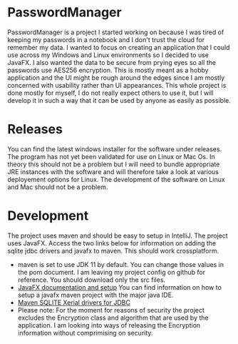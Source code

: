 # PasswordManager

PasswordManager is a project I started working on because I was tired of keeping my passwords in a notebook and I don't trust the cloud for remember my data. I wanted to focus on creating an application that I could use across my Windows and Linux environments so I decided to use JavaFX. I also wanted the data to be secure from prying eyes so all the passwords use AES256 encryption. This is mostly meant as a hobby application and the UI might be rough around the edges since I am mostly concerned with usability rather than UI appearances. This whole project is done mostly for myself, I do not really expect others to use it, but I will develop it in such a way that it can be used by anyone as easily as possible. 

# Releases

You can find the latest windows installer for the software under releases. The program has not yet been validated for use on Linux or Mac Os. In theory this should not be a problem but I will need to bundle appropriate JRE instances with the software and will therefore take a look at various deployement options for Linux. The development of the software on Linux and Mac should not be a problem. 

# Development

The project uses maven and should be easy to setup in IntelliJ. The project uses JavaFX. Access the two links below for information on adding the sqlite jdbc drivers and javafx to maven. This should work crossplatform. 

* maven is set to use JDK 11 by default. You can change those values in the pom  document. I am leaving my project config on github for reference. You should download only the src files.
* <a href=https://openjfx.io/openjfx-docs/>JavaFX documentation and setup</a> You can find information on how to setup a javafx maven project with the major java IDE. 
* <a href=https://mvnrepository.com/artifact/org.xerial/sqlite-jdbc/3.32.3.2>Maven SQLITE Xerial drivers for JDBC</a>
* Please note: For the moment for reasons of security the project excludes the Encryption class and algorithm that are used by the application. I am looking into ways of releasing the Encryption information without comprimising on security.
